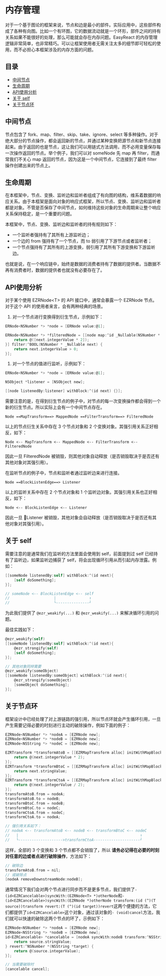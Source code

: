 # 内存管理

对于一个基于图论的框架来说，节点和边是最小的部件。实际应用中，这些部件构成了各种有向图。比如一个有环图，它的数据流动就是一个环形，部件之间的持有关系如果不能很好的处理，那么可能就会存在内存问题。EasyReact 的内存管理逻辑非常简单，也非常精巧。可以让框架使用者无需关注太多的细节即可轻松的使用，而不必担心本框架涉及的内存方面的问题。

## 目录

<!-- TOC -->

- [中间节点](#中间节点)
- [生命周期](#生命周期)
- [API使用分析](#api使用分析)
- [关于 self](#关于-self)
- [关于节点环](#关于节点环)

<!-- /TOC -->

## 中间节点

节点包含了 fork、map、filter、skip、take、ignore、select 等多种操作。对于绝大部分的节点操作，都会返回新的节点，并通过某种变换把源节点和新节点连接起来。由于返回的也是节点，这让我们可以用链式方法调用，而不必用变量保存每一次操作返回的节点。举个例子，我们可以对 someNode 先 map 再 filter，而通常我们不关心 map 返回的节点，因为这是一个中间节点，它连接到了最终 filter 操作创建出来的节点上。

## 生命周期

在本框架中，节点、变换、监听边和监听者组成了有向图的结构，维系着数据的响应关系。由于本框架是面向对象的响应式框架，所以节点、变换、监听边和监听者都是对象。不管是否保存了中间节点，如何维持这些对象的生命周期来让整个响应关系保持稳定，是一个重要的问题。

本框架中，节点、变换、监听边和监听者的持有规则如下：

- 一个监听者强持有了其所有上游监听边；
- 一个边的 from 强持有了一个节点，而 to 弱引用了下游节点或者监听者；
- 一个节点强持有了其所有的上游变换，弱引用了其所有下游变换和下游监听边。

也就是说，在一个响应链中，始终是数据的消费者持有了数据的提供者。当数据不再有消费者时，数据的提供者也就没有必要存在了。

## API使用分析

对于某个使用 EZRNode\<T\> 的 API 接口中，通常会暴露一个 EZRNode 节点。
对于这个 API 的使用者来言，会有两种经典的场景。

1. 对一个节点进行变换得到衍生节点，示例如下：

```objective-c
ERNode<NSNumber *> *node = [ERNode value:@1];

ERNode<NSNumber *> *filteredNode = [[node map:^id _Nullable(NSNumber * _Nullable next) {
    return @([next.integerValue * 2]);
}] filter:^BOOL(NSNumber * _Nullable next) {
    return next.integerValue > 0;
}];
```

1. 对一个节点的值进行监听，示例如下：

```objective-c
ERNode<NSNumber *> *node = [ERNode value:@1];

NSObject *listener = [NSObject new];

[[node listenedBy:listener] withBlock:^(id next) {}];
```

需要注意的是，在得到衍生节点的例子中，对节点的每一次变换操作都会得到一个新的衍生节点。所以实际上会有一个中间节点存在。

```plaintext
Node ==MapTransform==> MappedNode ==FilterTransform==> FilteredNode
```

以上的节点衍生关系中存在 3 个节点对象和 2 个变换对象。其强引用关系正好相反，如下：

```plaintext
Node <-- MapTransform <-- MappedNode <-- FilterTransform <-- FilteredNode
```

因此一旦 FilteredNode 被销毁，则其他对象自动释放（是否销毁取决于是否还有其他对象对其强引用）。

在监听节点的例子中，节点和监听者通过监听边来进行连接。

```plaintext
Node ==BlockListenEdge==> Listener
```

以上的监听关系中存在 2 个节点对象和 1 个监听边对象。其强引用关系也正好相反，如下：

```plaintext
Node <-- BlockListenEdge <-- Listener
```

因此一旦 Listener 被销毁，其他对象会自动释放（是否销毁取决于是否还有其他对象对其强引用）。

## 关于 self

需要注意的是通常我们在监听的方法里面会使用到 self，前面提到过 self 已经持有了监听边，如果监听边捕获了 self，将会出现循环引用从而引起内存泄露。例如：

```objective-c
[[someNode listenedBy:self] withBlock:^(id next){
    [self doSomething];
}];

// someNode <-- BlockListenEdge <-- self
//                    |               ↑
//                    └---------------┘
```

为此我们提供了 `@ezr_weakify(...)` 和  `@ezr_weakify(...)` 来解决循环引用的问题。

最佳实践如下：

```objective-c
@ezr_weakify(self)
[[someNode listenedBy:self] withBlock:^(id next){
    @ezr_strongify(self)
    [self doSomething];
}];

// 其他对象同样需要
@ezr_weakify(someObject)
[[someNode listenedBy:someObject] withBlock:^(id next){
    @ezr_strongify(someObject)
    [someObject doSomething];
}];
```

## 关于节点环

框架设计中已经处理了对上游链路的强引用，所以节点环就会产生循环引用，一旦产生需要记得必要的时刻进行主动的破除操作，例如下面的例子：

```objective-c
EZRNode<NSNumber *> *nodeA = [EZRNode new];
EZRNode<NSNumber *> *nodeB = [EZRNode new];
EZRNode<NSString *> *nodeC = [EZRNode new];

EZRTransform *transformAtoB = [[EZRMapTransform alloc] initWithMapBlock:^NSNumber *(NSNumber *next) {
    return @(next.integerValue * 2);
}];
EZRTransform *transformBtoC = [[EZRMapTransform alloc] initWithMapBlock:^NSString *(NSNumber *next) {
    return next.stringValue;
}];
EZRTransform *transformCtoA = [[EZRMapTransform alloc] initWithMapBlock:^NSNumber *(NSString *next) {
    return @(next.integerValue / 2);
}];
transformAtoB.from = nodeA;
transformAtoB.to = nodeB;
transformBtoC.from = nodeB;
transformBtoC.to = nodeC;
transformCtoA.from = nodeC;
transformCtoA.to = nodeA;

// 强引用关系如下：
// nodeA <-- transformAtoB <-- nodeB <-- transformBtoC <-- nodeC
//   |                                                       ↑
//   └-------------------->transformCtoA---------------------┘
```

这样，全部的 3 个变换和 3 个节点都不会销毁了，所以 **请务必记得在必要的时刻对任意的边或者点进行破除操作**，方法如下：

```objective-c
// 破除边
transformAtoB.from = nil;
// 或破除点
[nodeA removeDownstreamNode:nodeB];
```

通常情况下我们会对两个节点进行同步而不是更多节点，我们提供了`- (id<EZRCancelable>)syncWith:(EZRNode<T> *)otherNode`和`- (id<EZRCancelable>)syncWith:(EZRNode *)otherNode transform:(id (^)(T source))transform revert:(T (^)(id target))revert`这两个便捷的方法，它们都提供了`id<EZRCancelable>`这个对象，通过该对象的`- (void)cancel`方法，我们就可以快速的破除这两个节点的环了，示例如下：

```objective-c
EZRNode<NSNumber *> *nodeA = [EZRNode new];
EZRNode<NSString *> *nodeB = [EZRNode new];
id<EZRCancelable> *cancelable = [nodeA syncWith:nodeB transform:^NSString *(NSNumber *source) {
    return source.stringValue;
} revert:^NSNumber *(NSString *target) {
    return @(source.integerValue);
}];

// 当需要破除时
[cancelable cancel];
```
